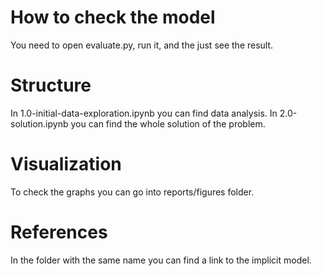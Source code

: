 # How to check the model
You need to open evaluate.py, run it, and the just see the result.

# Structure
In 1.0-initial-data-exploration.ipynb you can find data analysis. In 2.0-solution.ipynb you can find the whole solution of the problem.

# Visualization
To check the graphs you can go into reports/figures folder.

# References
In the folder with the same name you can find a link to the implicit model.
